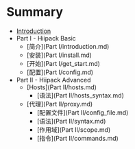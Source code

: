 # Summary

* [Introduction](README.md)
* Part I - Hiipack Basic
    * [简介](Part I/introduction.md)
    * [安装](Part I/install.md)
    * [开始](Part I/get_start.md)
    * [配置](Part I/config.md)
* Part II - Hiipack Advanced
    * [Hosts](Part II/hosts.md)
        * [语法](Part II/hosts_syntax.md)
    * [代理](Part II/proxy.md)
        * [配置文件](Part II/config_file.md)
        * [语法](Part II/syntax.md)
        * [作用域](Part II/scope.md)
        * [指令](Part II/commands.md)

